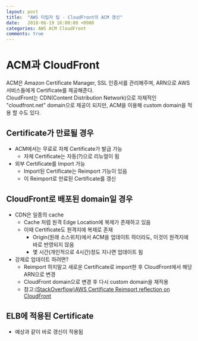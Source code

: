 ```yaml
---
layout: post
title:  "AWS 미립자 팁 - CloudFront의 ACM 갱신"
date:   2018-06-19 16:00:00 +0900
categories: AWS ACM CloudFront
comments: true
---
```

# ACM과 CloudFront
ACM은 Amazon Certificate Manager, SSL 인증서를 관리해주며, ARN으로 AWS 서비스들에게 Certificate를 제공해준다.  
CloudFront는 CDN(Content Distribution Network)으로 자체적인 "cloudfront.net" domain으로 제공이 되지만, ACM을 이용해 custom domain을 적용 할 수도 있다.

## Certificate가 만료될 경우
  * ACM에서는 무료로 자체 Certificate가 발급 가능
    + 자체 Certificate는 자동(?)으로 리뉴얼이 됨
  * 외부 Certificate를 Import 가능
    + Import된 Certificate는 Reimport 기능이 있음
    + 이 Reimport로 만료된 Certificate를 갱신

## CloudFront로 배포된 domain일 경우
  * CDN은 일종의 cache
    + Cache 처럼 원격 Edge Location에 복제가 존재하고 있음
    + 이때 Certificate도 원격지에 복제로 존재
      - Origin(원래 소스위치)에서 ACM을 업데이트 하더라도, 이것이 원격지에 바로 반영되지 않음
      - 몇 시간(개인적으로 4시간)정도 지나면 업데이트 됨
  * 강제로 업데이트 하려면?
    + Reimport 하지말고 새로운 Certificate로 import한 후 CloudFront에서 해당 ARN으로 변경
    + CloudFront domain으로 변경 후 다시 custom domain을 재적용
    + 참고:[(StackOverflow)AWS Certificate Reimport reflection on CloudFront](https://stackoverflow.com/questions/46649171/aws-certificate-reimport-reflection-on-cloudfront)

## ELB에 적용된 Certificate
  * 예상과 같이 바로 갱신이 적용됨
